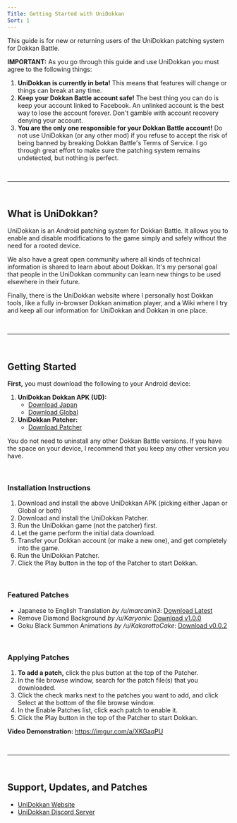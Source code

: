 ```yaml
---
Title: Getting Started with UniDokkan
Sort: 1
---
```

This guide is for new or returning users of the UniDokkan patching system for Dokkan Battle.

**IMPORTANT:** As you go through this guide and use UniDokkan you must agree to the following things:

 1. **UniDokkan is currently in beta!** This means that features will change or things can break at any time.
 2. **Keep your Dokkan Battle account safe!** The best thing you can do is keep your account linked to Facebook. An unlinked account is the best way to lose the account forever. Don't gamble with account recovery denying your account.
 3. **You are the only one responsible for your Dokkan Battle account!** Do not use UniDokkan (or any other mod) if you refuse to accept the risk of being banned by breaking Dokkan Battle's Terms of Service. I go through great effort to make sure the patching system remains undetected, but nothing is perfect.

  

---

  

## **What is UniDokkan?**

UniDokkan is an Android patching system for Dokkan Battle. It allows you to enable and disable modifications to the game simply and safely without the need for a rooted device.

We also have a great open community where all kinds of technical information is shared to learn about about Dokkan. It's my personal goal that people in the UniDokkan community can learn new things to be used elsewhere in their future. 

Finally, there is the UniDokkan website where I personally host Dokkan tools, like a fully in-browser Dokkan animation player, and a Wiki where I try and keep all our information for UniDokkan and Dokkan in one place.

  

---

  

## **Getting Started**

**First,** you must download the following to your Android device:

 1. **UniDokkan Dokkan APK (UD):**
	 - [Download Japan](https://unidokkan.com/api/sl/apk/jp)
	 - [Download Global](https://unidokkan.com/api/sl/apk/glb)
 2. **UniDokkan Patcher:** 
	 - [Download Patcher](https://unidokkan.com/api/sl/patcher)

You do not need to uninstall any other Dokkan Battle versions. If you have the space on your device, I recommend that you keep any other version you have.

  

### **Installation Instructions**

 1. Download and install the above UniDokkan APK (picking either Japan or Global or both)
 2. Download and install the UniDokkan Patcher.
 3. Run the UniDokkan game (not the patcher) first. 
 4. Let the game perform the initial data download.
 5. Transfer your Dokkan account (or make a new one), and get completely into the game.
 6. Run the UniDokkan Patcher.
 7. Click the Play button in the top of the Patcher to start Dokkan.

  

### **Featured Patches**

 - Japanese to English Translation *by /u/marcanin3*: [Download Latest](https://unidokkan.com/api/sl/patches/marcanin3/english-translation)
 - Remove Diamond Background *by /u/Karyonix*: [Download v1.0.0](https://www.mediafire.com/file/7fp00wkfq8o78he/RemoveDiamondBG_-_v1.0.0_-_Karyonix.udpf/file)
 - Goku Black Summon Animations *by /u/KakarottoCake*: [Download v0.0.2](https://www.mediafire.com/file/bp68leqe3j78v44/Goku_Black_Summon_Animations_-_v0.0.2_-_KakarottoCake.udpf/file)

  

### **Applying Patches**

 1. **To add a patch,** click the plus button at the top of the Patcher.
 2. In the file browse window, search for the patch file(s) that you downloaded.
 3. Click the check marks next to the patches you want to add, and click Select at the bottom of the file browse window.
 4. In the Enable Patches list, click each patch to enable it.
 5. Click the Play button in the top of the Patcher to start Dokkan.

**Video Demonstration:** https://imgur.com/a/XKGaqPU

  

---

  

## **Support, Updates, and Patches**

 - [UniDokkan Website](https://unidokkan.com)
 - [UniDokkan Discord Server](https://discord.gg/UDpEQ7D)